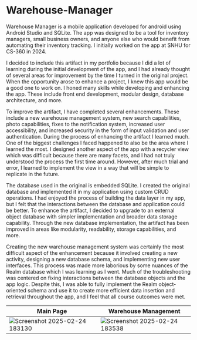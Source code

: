 # Warehouse-Manager

Warehouse Manager is a mobile application developed for android using Android Studio and SQLite. The app was designed to be a tool for inventory managers, small business owners, and anyone else who would benefit from automating their inventory tracking. I initially worked on the app at SNHU for CS-360 in 2024.

I decided to include this artifact in my portfolio because I did a lot of learning during the initial development of the app, and I had already thought of several areas for improvement by the time I turned in the original project. When the opportunity arose to enhance a project, I knew this app would be a good one to work on. I honed many skills while developing and enhancing the app. These include front end development, modular design, database architecture, and more.

To improve the artifact, I have completed several enhancements. These include a new warehouse management system, new search capabilities, photo capabilities, fixes to the notification system, increased user accessibility, and increased security in the form of input validation and user authentication. During the process of enhancing the artifact I learned much. One of the biggest challenges I faced happened to also be the area where I learned the most. I designed another aspect of the app with a recycler view which was difficult because there are many facets, and I had not truly understood the process the first time around. However, after much trial and error, I learned to implement the view in a way that will be simple to replicate in the future. 

The database used in the original is embedded SQLite. I created the original database and implemented it in my application using custom CRUD operations. I had enjoyed the process of building the data layer in my app, but I felt that the interactions between the database and application could be better. To enhance the artifact, I decided to upgrade to an external object database with simpler implementation and broader data storage capability. Through the new database implementation, the artifact has been improved in areas like modularity, readability, storage capabilities, and more.

Creating the new warehouse management system was certainly the most difficult aspect of the enhancement because it involved creating a new activity, designing a new database schema, and implementing new user interfaces. This process was made more laborious by some nuances of the Realm database which I was learning as I went. Much of the troubleshooting was centered on fixing interactions between the database objects and the app logic. Despite this, I was able to fully implement the Realm object-oriented schema and use it to create more efficient data insertion and retrieval throughout the app, and I feel that all course outcomes were met.

 Main Page  | Warehouse Management 
 ------------- | ------------- 
 ![Screenshot 2025-02-24 183130](https://github.com/user-attachments/assets/e86adb23-7aaf-4f0c-8763-cebb1777bdf3) | ![Screenshot 2025-02-24 183538](https://github.com/user-attachments/assets/e01287d9-5029-478b-8d57-a131406484aa) |
